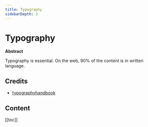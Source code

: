 ```yaml
---
title: Typography
sidebarDepth: 3
---
```


# Typography

**Abstract**

Typography is essential. On the web, 90% of the content is in written language. 

## Credits

* [typographyhandbook](http://typographyhandbook.com/)


## Content

[[toc]]

